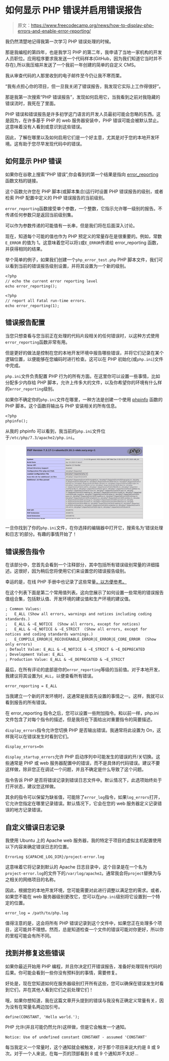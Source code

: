 # 如何显示 PHP 错误并启用错误报告

> 原文：<https://www.freecodecamp.org/news/how-to-display-php-errors-and-enable-error-reporting/>

我仍然清楚地记得我第一次学习 PHP 错误处理的时候。

那是我编程的第四年，也是我学习 PHP 的第二年，我申请了当地一家机构的开发人员职位。应用程序要求我发送一个代码样本(GitHub，因为我们知道它当时并不存在),所以我压缩并发送了一个我前一年创建的简单的自定义 CMS。

我从审查代码的人那里收到的电子邮件至今仍让我不寒而栗。

“我有点担心你的项目，但一旦我关闭了错误报告，我发现它实际上工作得很好”。

那是我第一次搜索“PHP 错误报告”，发现如何启用它，当我看到之前对我隐藏的错误流时，我死在了里面。

PHP 错误和错误报告是许多初学这门语言的开发人员最初可能会忽略的东西。这是因为，在许多基于 PHP 的 web 服务器安装中，PHP 错误可能会被默认禁止。这意味着没有人看到或意识到这些错误。

因此，了解在哪里以及如何启用它们是一个好主意，尤其是对于您的本地开发环境。这有助于您尽早发现代码中的错误。

## 如何显示 PHP 错误

如果你在谷歌上搜索“PHP 错误”,你会看到的第一个结果是指向 [error_reporting](https://www.php.net/manual/en/function.error-reporting.php) 函数文档的链接。

这个函数允许您在 PHP 脚本(或脚本集合)运行时设置 PHP 错误报告的级别，或者检索 PHP 配置中定义的 PHP 错误报告的当前级别。

`error_reporting`函数接受单个参数，一个整数，它指示允许哪一级别的报告。不传递任何参数只是返回当前级别集。

可以作为参数传递的可能值有一长串，但是我们将在后面深入讨论。

现在，知道每个可能的值也作为 PHP 预定义的常量存在是很重要的。例如，常数`E_ERROR` 的值为 1。这意味着您可以将`1`或`E_ERROR`传递给 error_reporting 函数，并获得相同的结果。

举个简单的例子，如果我们创建一个`php_error_test.php` PHP 脚本文件，我们可以看到当前的错误报告级别设置，并将其设置为一个新的级别。

```
<?php
// echo the current error reporting level
echo error_reporting(); 
```

```
<?php
// report all Fatal run-time errors.
echo error_reporting(1); 
```

## 错误报告配置

当您只想查看与您当前正在处理的代码片段相关的任何错误时，以这种方式使用`error_reporting`函数非常有用。

但是更好的做法是控制在您的本地开发环境中报告哪些错误，并将它们记录在某个逻辑位置，以便能够在您编码时进行检查。这可以在 PHP 初始化(或`php.ini`)文件中完成。

`php.ini`文件负责配置 PHP 行为的所有方面。在这里你可以设置一些事情，比如分配多少内存给 PHP 脚本，允许上传多大的文件，以及你希望你的环境有什么样的`error_reporting`级别。

如果你不确定你的`php.ini`文件在哪里，一种方法是创建一个使用 [phpinfo](https://www.php.net/manual/en/function.phpinfo.php) 函数的 PHP 脚本。这个函数将输出与 PHP 安装相关的所有信息。

```
<?php
phpinfo();
```

从我的 phpinfo 可以看到，我当前的`php.ini`文件位于`/etc/php/7.3/apache2/php.ini`。

![phpinfo](img/7db5e2553002a5626ef33041d79fab32.png)

一旦你找到了你的`php.ini`文件，在你选择的编辑器中打开它，搜索名为‘错误处理和日志’的部分。有趣的事情开始了！

## 错误报告指令

在该部分中，您首先会看到一个注释部分，其中包括所有错误级别常量的详细描述。这很好，因为稍后您将使用它们来设置您的错误报告级别。

幸运的是，在线 PHP 手册中也记录了这些常量[，以方便参考。](https://www.php.net/manual/en/errorfunc.constants.php)

在这个列表下面是第二个常用值列表。这向您展示了如何设置一些常用的错误报告值组合集，包括默认值、开发环境的建议值和生产环境的建议值。

```
; Common Values:
;   E_ALL (Show all errors, warnings and notices including coding standards.)
;   E_ALL & ~E_NOTICE  (Show all errors, except for notices)
;   E_ALL & ~E_NOTICE & ~E_STRICT  (Show all errors, except for notices and coding standards warnings.)
;   E_COMPILE_ERROR|E_RECOVERABLE_ERROR|E_ERROR|E_CORE_ERROR  (Show only errors)
; Default Value: E_ALL & ~E_NOTICE & ~E_STRICT & ~E_DEPRECATED
; Development Value: E_ALL
; Production Value: E_ALL & ~E_DEPRECATED & ~E_STRICT
```

最后，在所有评论的底部是你的`error_reporting`等级的当前值。对于本地开发，我建议将其设置为`E_ALL`，以便查看所有错误。

```
error_reporting = E_ALL
```

当我建立一个新的开发环境时，这通常是我首先设置的事情之一。这样，我就可以看到报告的所有错误。

在 error_reporting 指令之后，您可以设置一些附加指令。和以前一样，php.ini 文件包含了对每个指令的描述，但是我将在下面给出对重要指令的简要描述。

`display_errors`指令允许您切换 PHP 是否输出错误。我通常将此设置为 On，这样我可以在错误发生时看到它们。

```
display_errors=On
```

`display_startup_errors`允许 PHP 启动序列中可能发生的错误的开/关切换。这些通常是 PHP 或 web 服务器配置中的错误，而不是具体的代码错误。建议不要这样做，除非您正在调试一个问题，并且不确定是什么导致了这个问题。

指令告诉 PHP 是否将错误记录到错误日志文件中。默认情况下，此选项始终处于打开状态，建议您这样做。

其余的指令可以保留为缺省值，可能除了`error_log`指令，如果`log_errors`打开，它允许您指定在哪里记录错误。默认情况下，它会在您的 web 服务器定义记录错误的地方记录错误。

## 自定义错误日志记录

我使用 Ubuntu 上的 Apache web 服务器，我的特定于项目的虚拟主机配置使用以下内容来确定错误日志的位置。

```
ErrorLog ${APACHE_LOG_DIR}/project-error.log
```

这意味着它将记录到默认的 Apache 日志目录中，这个目录是在一个名为`project-error.log`的文件下的`/var/log/apache2`。通常我会将`project`替换为与之相关的网络项目的名称。

因此，根据您的本地开发环境，您可能需要对此进行调整以满足您的需求。或者，如果您不能在 web 服务器级别更改它，您可以在`php.ini`级别将它设置到一个特定的位置。

```
error_log = /path/to/php.log
```

值得注意的是，这会将所有 PHP 错误记录到这个文件中，如果您正在处理多个项目，这可能并不理想。然而，总是知道检查一个文件的错误可能对你更好，所以你的里程可能会有所不同。

## 找到并修复这些错误

如果你最近开始用 PHP 编程，并且你决定打开错误报告，准备好处理现有代码的后果。你可能会看到一些你没有预料到的事情，需要修复。

好处是，现在您知道如何在服务器级别打开所有这些，您可以确保在错误发生时看到它们，并在其他人看到它们之前处理它们！

哦，如果你想知道，我在这篇文章开头提到的错误与我没有正确定义常量有关，因为没有在常量名两边加引号。

```
define(CONSTANT, 'Hello world.');
```

PHP 允许(并且可能仍然允许)这样做，但是它会触发一个通知。

```
Notice: Use of undefined constant CONSTANT - assumed 'CONSTANT' 
```

每当我定义一个常量时，这个通知就会被触发，对于那个项目来说大约是 8 或 9 次。对于一个人来说，在每一页的顶部看到 8 或 9 个通知并不太好...